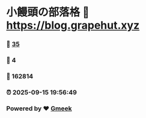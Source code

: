 # 小饅頭の部落格 :link: https://blog.grapehut.xyz 
### :page_facing_up: [35](https://blog.grapehut.xyz/tag.html) 
### :speech_balloon: 4 
### :hibiscus: 162814 
### :alarm_clock: 2025-09-15 19:56:49 
### Powered by :heart: [Gmeek](https://github.com/Meekdai/Gmeek)
